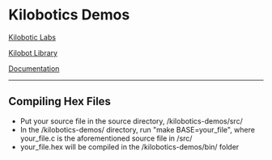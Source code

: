 # Kilobotics Demos

[Kilobotic Labs](https://www.kilobotics.com/labs)

[Kilobot Library](https://www.kilobotics.com/docs/index.html)

[Documentation](https://www.kilobotics.com/documentation)

---


## Compiling Hex Files

- Put your source file in the source directory, /kilobotics-demos/src/
- In the /kilobotics-demos/ directory, run "make BASE=your_file", where your_file.c is the aforementioned source file in /src/
- your_file.hex will be compiled in the /kilobotics-demos/bin/ folder
